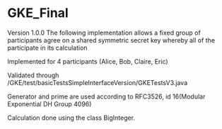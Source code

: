 # GKE_Final
Version 1.0.0
The following implementation allows a fixed group of participants agree on a shared symmetric secret key whereby
all of the participate in its calculation

Implemented for 4 participants (Alice, Bob, Claire, Eric)

Validated through /GKE/test/basicTestsSimpleInterfaceVersion/GKETestsV3.java

Generator and prime are used according to RFC3526, id 16(Modular Exponential DH Group 4096)

Calculation done using the class BigInteger.
